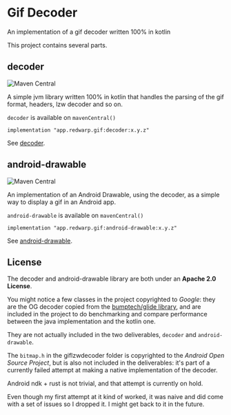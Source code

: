 # Gif Decoder

An implementation of a gif decoder written 100% in kotlin

This project contains several parts.

## decoder

![Maven Central](https://img.shields.io/maven-central/v/app.redwarp.gif/decoder)

A simple jvm library written 100% in kotlin that handles the parsing of the gif format, headers, lzw decoder and so on.

`decoder` is available on `mavenCentral()`

`implementation "app.redwarp.gif:decoder:x.y.z"`

See [decoder](decoder).

## android-drawable

![Maven Central](https://img.shields.io/maven-central/v/app.redwarp.gif/android-drawable)

An implementation of an Android Drawable, using the decoder, as a simple way to display a gif in an
Android app.

`android-drawable` is available on `mavenCentral()`

`implementation "app.redwarp.gif:android-drawable:x.y.z"`

See [android-drawable](android-drawable).

## License

The decoder and android-drawable library are both under an **Apache 2.0 License**.

You might notice a few classes in the project copyrighted to *Google*: they are the OG decoder copied from the [bumptech/glide library](https://github.com/bumptech/glide), and are included in the project to do benchmarking and compare performance between the java implementation and the kotlin one.

They are not actually included in the two deliverables, `decoder` and `android-drawable`.

The `bitmap.h` in the giflzwdecoder folder is copyrighted to the *Android Open Source Project*, but is also not included in the deliverables: it's part of a currently failed attempt at making a native implementation of the decoder.

Android ndk + rust is not trivial, and that attempt is currently on hold.

Even though my first attempt at it kind of worked, it was naive and did come with a set of issues so I dropped it. I might get back to it in the future.
